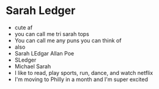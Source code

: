 # Sarah Ledger

* cute af
* you can call me tri sarah tops
* You can call me any puns you can think of
* also
* Sarah LEdgar Allan Poe
* SLedger
* Michael Sarah
* I like to read, play sports, run, dance, and watch netflix
* I'm moving to Philly in a month and I'm super excited

